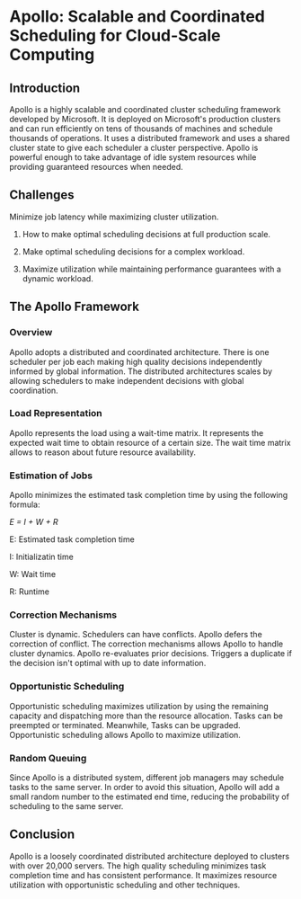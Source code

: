 # Apollo: Scalable and Coordinated Scheduling for Cloud-Scale Computing

## Introduction

Apollo is a highly scalable and coordinated cluster scheduling framework developed by Microsoft. It is deployed on Microsoft's production clusters and can run efficiently on tens of thousands of machines and schedule thousands of operations. It uses a distributed framework and uses a shared cluster state to give each scheduler a cluster perspective. Apollo is powerful enough to take advantage of idle system resources while providing guaranteed resources when needed.

## Challenges

Minimize job latency while maximizing cluster utilization.

1. How to make optimal scheduling decisions at full production scale.

2. Make optimal scheduling decisions for a complex workload.

3. Maximize utilization while maintaining performance guarantees with a dynamic workload.

## The Apollo Framework

### Overview

Apollo adopts a distributed and coordinated architecture. There is one scheduler per job each making high quality decisions independently informed by global information.
The distributed architectures scales by allowing schedulers to make independent decisions with global coordination.

### Load Representation

Apollo represents the load using a wait-time matrix. It represents the expected wait time to obtain resource of a certain size. The wait time matrix allows to reason about future resource availability.

### Estimation of Jobs

Apollo minimizes the estimated task completion time by using the following formula: 

*E = I + W + R*

E: Estimated task completion time

I: Initializatin time

W: Wait time

R: Runtime

### Correction Mechanisms

Cluster is dynamic. Schedulers can have conflicts. Apollo defers the correction of conflict. The correction mechanisms allows Apollo to handle cluster dynamics. Apollo re-evaluates prior decisions. Triggers a duplicate if the decision isn't optimal with up to date information.

### Opportunistic Scheduling

Opportunistic scheduling maximizes utilization by using the remaining capacity and dispatching more than the resource allocation. Tasks can be preempted or terminated. Meanwhile, Tasks can be upgraded. Opportunistic scheduling allows Apollo to maximize utilization.

### Random Queuing
Since Apollo is a distributed system, different job managers may schedule tasks to the same server. In order to avoid this situation, Apollo will add a small random number to the estimated end time, reducing the probability of scheduling to the same server.

## Conclusion

Apollo is a loosely coordinated distributed architecture deployed to clusters with over 20,000 servers. The high quality scheduling minimizes task completion time and has consistent performance. It maximizes resource utilization with opportunistic scheduling and other techniques.
